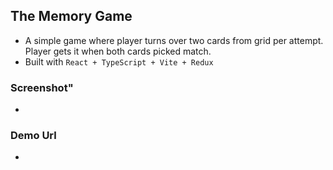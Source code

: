 ## The Memory Game

- A simple game where player turns over two cards from grid per attempt. Player gets it when both cards picked match.
- Built with `React + TypeScript + Vite + Redux`

### Screenshot"

-

### Demo Url

-
